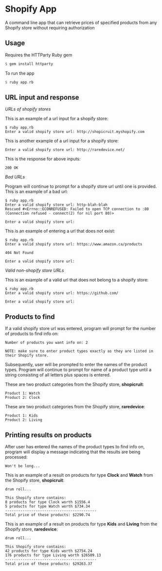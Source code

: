 # Shopify App
A command line app that can retrieve prices of specified products from any Shopify store without requiring authorization

## Usage
Requires the HTTParty Ruby gem 
```Haskell
$ gem install httparty
```
To run the app 
```Haskell
$ ruby app.rb
```

## URL input and response

*URLs of shopify stores*

This is an example of a url input for a shopify store:
```Shell
$ ruby app.rb
Enter a valid shopify store url: http://shopicruit.myshopify.com
```
This is another example of a url input for a shopify store: 
```Shell
Enter a valid shopify store url: http://raredevice.net/
```
This is the response for above inputs: 
```Shell
200 OK
```

*Bad URLs*

Program will continue to prompt for a shopify store url until one is provided.
This is an example of a bad url:
```Shell
$ ruby app.rb
Enter a valid shopify store url: http-blah-blah
Rescued #<Errno::ECONREFUSED: Failed to open TCP connection to :80 (Connection refused - connect(2) for nil port 80)>

Enter a valid shopify store url:
```
This is an example of entering a url that does not exist: 
```Shell
$ ruby app.rb
Enter a valid shopify store url: https://www.amazon.ca/products

404 Not Found

Enter a valid shopify store url:
```

*Valid non-shopify store URLs*

This is an example of a valid url that does not belong to a shopify store:
```Shell
$ ruby app.rb
Enter a valid shopify store url: https://github.com/

Enter a valid shopify store url:
```


## Products to find
If a valid shopify store url was entered, program will prompt for the number of products to find info on:
```
Number of products you want info on: 2

NOTE: make sure to enter product types exactly as they are listed in their Shopify store.
```
Subsequently, user will be prompted to enter the names of the product types. Program will continue to prompt for name of a product type until a string consisting of all letters plus spaces is entered.

These are two product categories from the Shopify store, **shopicruit**:
```
Product 1: Watch
Product 2: Clock
```

These are two product categories from the Shopify store, **raredevice**:
```
Product 1: Kids
Product 2: Living
```

## Printing results on products
After user has entered the names of the product types to find info on, program will display a message indicating 
that the results are being processed:
```
Won't be long...
```

This is an example of a result on products for type **Clock** and **Watch** from the Shopify store, **shopicruit**:
```
drum roll...

This Shopify store contains:
8 products for type Clock worth $1556.4
5 products for type Watch worth $734.34
------------------------------------------
Total price of these products: $2290.74
```

This is an example of a result on products for type **Kids** and **Living** from the Shopify store, **raredevice**:
```
drum roll...

This Shopify store contains:
42 products for type Kids worth $2754.24
176 products for type Living worth $26509.13
------------------------------------------
Total price of these products: $29263.37
```


